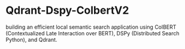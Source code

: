 # Qdrant-Dspy-ColbertV2
building an efficient local semantic search application using ColBERT (Contextualized Late Interaction over BERT), DSPy (Distributed Search Python), and Qdrant.
